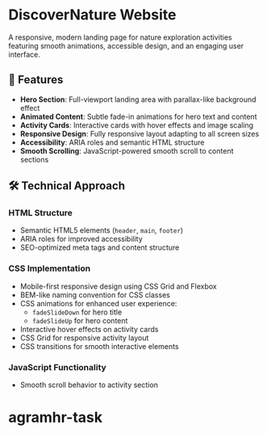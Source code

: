 # DiscoverNature Website

A responsive, modern landing page for nature exploration activities featuring smooth animations, accessible design, and an engaging user interface.

## 🌟 Features

- **Hero Section**: Full-viewport landing area with parallax-like background effect
- **Animated Content**: Subtle fade-in animations for hero text and content
- **Activity Cards**: Interactive cards with hover effects and image scaling
- **Responsive Design**: Fully responsive layout adapting to all screen sizes
- **Accessibility**: ARIA roles and semantic HTML structure
- **Smooth Scrolling**: JavaScript-powered smooth scroll to content sections

## 🛠 Technical Approach

### HTML Structure
- Semantic HTML5 elements (`header`, `main`, `footer`)
- ARIA roles for improved accessibility
- SEO-optimized meta tags and content structure

### CSS Implementation
- Mobile-first responsive design using CSS Grid and Flexbox
- BEM-like naming convention for CSS classes
- CSS animations for enhanced user experience:
  - `fadeSlideDown` for hero title
  - `fadeSlideUp` for hero content
- Interactive hover effects on activity cards
- CSS Grid for responsive activity layout
- CSS transitions for smooth interactive elements

### JavaScript Functionality
- Smooth scroll behavior to activity section
# agramhr-task
